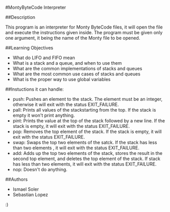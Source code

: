 #MontyByteCode Interpreter

##Description

This program is an interpreter for Monty ByteCode files, it will open the file and execute the instructions given inside. The program must be given only one argument, it being the name of the Monty file to be opened.

##Learning Objectives

- What do LIFO and FIFO mean
- What is a stack and a queue, and when to use them
- What are the common implementations of stacks and queues
- What are the most common use cases of stacks and queues
- What is the proper way to use global variables

##Instuctions it can handle:

- push: Pushes an element to the stack. The element must be an integer, otherwise it will exit with the status EXIT_FAILURE.
- pall: Prints all values of the stackstarting from the top. If the stack is empty it won't print anything.
- pint: Prints the value at the top of the stack followed by a new line. If the stack is empty, it will exit with the status EXIT_FAILURE.
- pop: Removes the top element of the stack. If the stack is empty, it will exit with the status EXIT_FAILURE.
- swap: Swaps the top two elements of the satck. If the stack has less than two elements 
, it will exit with the status EXIT_FAILURE.
- add: Adds up the top two elements of the stack, stores the result in the second top element, and deletes the top element of the stack. If stack has less than two elements, it will exit with the status EXIT_FAILURE.
- nop: Doesn't  do anything.

##Authors

- Ismael Soler
- Sebastian Lopez

:)
